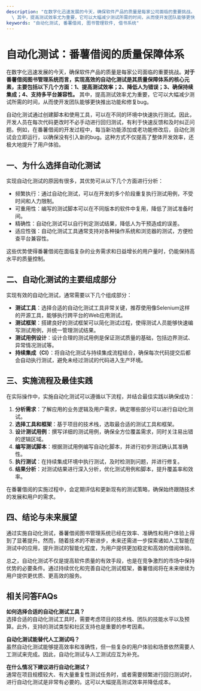```yaml
---
description: "在数字化迅速发展的今天，确保软件产品的质量是每家公司面临的重要挑战。**对于番薯借阅图书管理系统而言，实现高效的自动化测试是其质量保障体系的核心元素，主要包括以下几个方面：1、提高测试效率；2、降低人为错误；3、确保持续集成；4、支持多平台兼容性。**\
  \ 其中，提高测试效率尤为重要，它可以大幅减少测试所需的时间，从而使开发团队能够更快推出功能和修复bug。"
keywords: "自动化测试, 番薯借阅, 图书管理软件, 借书系统"
---
```

# 自动化测试：番薯借阅的质量保障体系

在数字化迅速发展的今天，确保软件产品的质量是每家公司面临的重要挑战。**对于番薯借阅图书管理系统而言，实现高效的自动化测试是其质量保障体系的核心元素，主要包括以下几个方面：1、提高测试效率；2、降低人为错误；3、确保持续集成；4、支持多平台兼容性。** 其中，提高测试效率尤为重要，它可以大幅减少测试所需的时间，从而使开发团队能够更快推出功能和修复bug。

自动化测试通过创建脚本和使用工具，可以在不同的环境中快速执行测试。因此，开发人员在每次代码更改时不必手动进行回归测试，有利于快速反馈和及时纠正问题。例如，在番薯借阅的开发过程中，每当新功能添加或老功能修改后，自动化测试会立即运行，以确保没有引入新的bug。这种方式不仅提高了整体开发效率，还极大地提升了用户体验。

## **一、为什么选择自动化测试**

实现自动化测试的原因有很多，其优势可从以下几个方面进行分析：

- 频繁执行：通过自动化测试，可以在开发的多个阶段重复执行测试用例，不受时间和人力限制。
- 可重用性：编写的测试脚本可以在不同版本的软件中复用，降低了测试准备时间。
- 精确性：自动化测试可以自行判定测试结果，降低人为干预造成的误差。
- 适应性强：自动化测试工具通常支持对各种操作系统和浏览器的测试，方便检查平台兼容性。

这些优势使得番薯借阅在面临复杂的业务需求和日益增长的用户量时，仍能保持高水平的质量控制。

## **二、自动化测试的主要组成部分**

实现有效的自动化测试，通常需要以下几个组成部分：

- **测试工具**：选择合适的自动化测试工具非常关键，推荐使用像Selenium这样的开源工具，能够执行跨平台的Web应用测试。
- **测试框架**：搭建良好的测试框架可以简化测试过程，使得测试人员能够快速编写测试用例，并统一管理测试结果。
- **测试用例设计**：设计合理的测试用例是保证测试质量的基础，包括边界测试、异常情况测试等。
- **持续集成（CI）**：将自动化测试与持续集成流程结合，确保每次代码提交后都会自动执行测试，避免未经过测试的代码进入生产环境。

## **三、实施流程及最佳实践**

在实际操作中，实施自动化测试可以遵循以下流程，并结合最佳实践以确保成功：

1. **分析需求**：了解应用的业务逻辑及用户需求，确定哪些部分可以进行自动化测试。
2. **选择工具和框架**：基于项目的技术栈，选取最合适的测试工具和框架。
3. **设计测试用例**：撰写详细的测试用例，确保全方位覆盖需求，同时关注易出错的逻辑区域。
4. **编写测试脚本**：根据测试用例编写自动化脚本，并进行初步测试确认其准确性。
5. **执行测试**：在持续集成环境中执行测试，及时检测到问题，并进行修复。
6. **结果分析**：对测试结果进行深入分析，优化测试用例和脚本，提升覆盖率和效率。

在番薯借阅的实施过程中，会定期评估和更新现有的测试策略，确保始终跟随技术的发展和用户的需求。

## **四、结论与未来展望**

通过实施自动化测试，番薯借阅图书管理系统已经在效率、准确性和用户体验上得到了显著提升。然而，随着技术的不断进步，未来还需进一步探索诸如人工智能在测试中的应用，提升测试的智能化程度，为用户提供更加稳定和高效的借阅体验。

总之，自动化测试不仅是提高软件质量的有效手段，也是在竞争激烈的市场中保持优势的必要条件。通过持续优化和完善自动化测试框架，番薯借阅将在未来继续为用户提供更优质、更高效的服务。

## 相关问答FAQs

**如何选择合适的自动化测试工具？**  
选择合适的自动化测试工具时，需要考虑项目的技术栈、团队的技能水平以及预算。此外，支持的测试类型和社区支持也是重要的参考因素。

**自动化测试能替代人工测试吗？**  
虽然自动化测试能够提高效率和准确性，但一些复杂的用户体验和场景依然需要人工测试来完成。因此，自动化测试与人工测试应互为补充。

**在什么情况下建议进行自动化测试？**  
通常在项目规模较大、有大量重复性测试任务时，或者需要频繁进行回归测试时，进行自动化测试是非常有必要的。这可以大幅提高测试效率并降低成本。
